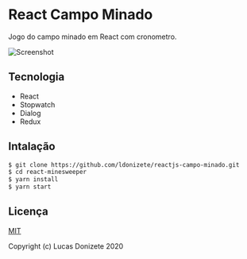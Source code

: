 # React Campo Minado

Jogo do campo minado em React com cronometro.

![Screenshot](campoMinado.gif)

## Tecnologia
- React
- Stopwatch
- Dialog
- Redux

## Intalação

```sh
$ git clone https://github.com/ldonizete/reactjs-campo-minado.git
$ cd react-minesweeper
$ yarn install
$ yarn start
```

## Licença

[MIT](http://opensource.org/licenses/MIT)

Copyright (c) Lucas Donizete 2020
